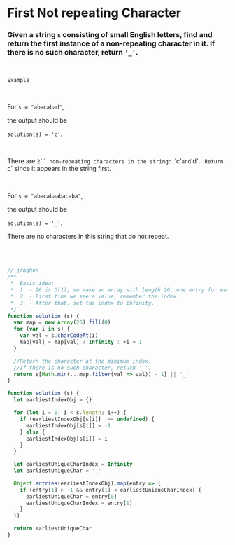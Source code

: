 # First Not repeating Character

### Given a string `s` consisting of small English letters, find and return the first instance of a non-repeating character in it. If there is no such character, return `'_'`.

<br />

`Example`

<br />

For `s = "abacabad"`,

the output should be

`solution(s) = 'c'`.

<br />

There are `2`` non-repeating characters in the string: `'c'` and `'d'`. Return `c` since it appears in the string first.

<br />

For `s = "abacabaabacaba"`,

the output should be

`solution(s) = '_'`.

There are no characters in this string that do not repeat.

<br />

<br />



```javascript
// jraghon
/**
 *  Basic idea:
 *  1. - 26 is O(1), so make an array with length 26, one entry for each character.
 *  2. - First time we see a value, remember the index.
 *  3. - After that, set the index to Infinity.
 */
function solution (s) {
  var map = new Array(26).fill(0)
  for (var i in s) {
    var val = s.charCodeAt(i)
    map[val] = map[val] ? Infinity : +i + 1
  }

  //Return the character at the minimum index.
  //If there is no such character, return '_'.
  return s[Math.min(...map.filter(val => val)) - 1] || '_'
}

```

```javascript
function solution (s) {
  let earliestIndexObj = {}

  for (let i = 0; i < s.length; i++) {
    if (earliestIndexObj[s[i]] !== undefined) {
      earliestIndexObj[s[i]] = -1
    } else {
      earliestIndexObj[s[i]] = i
    }
  }

  let earliestUniqueCharIndex = Infinity
  let earliestUniqueChar = '_'

  Object.entries(earliestIndexObj).map(entry => {
    if (entry[1] > -1 && entry[1] < earliestUniqueCharIndex) {
      earliestUniqueChar = entry[0]
      earliestUniqueCharIndex = entry[1]
    }
  })

  return earliestUniqueChar
}
```